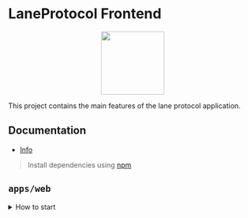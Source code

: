 # LaneProtocol Frontend

<p align="center">
  <a href="https://laneprotocol.vercel.app">
      <img src="https://laneprotocol.vercel.app/favicon.ico" height="128">
  </a>
</p>

This project contains the main features of the lane protocol application.


## Documentation

- [Info](https://laneprotocol.vercel.app/notfound)

> Install dependencies using [npm](https://npmjs.com)

## `apps/web`
<details>
<summary>
How to start
</summary>

```sh
npm i
```

start the development server
```sh
npm start
```

build with production mode
```sh
npm build

# start the application after build
npm start
```
</details>
